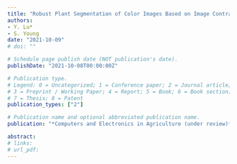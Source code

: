 ```yaml
---
title: "Robust Plant Segmentation of Color Images Based on Image Contrast Optimization"
authors: 
- Y. Lu* 
- S. Young
date: "2021-10-09"
# doi: ""

# Schedule page publish date (NOT publication's date).
publishDate: "2021-10-08T00:00:00Z"

# Publication type.
# Legend: 0 = Uncategorized; 1 = Conference paper; 2 = Journal article;
# 3 = Preprint / Working Paper; 4 = Report; 5 = Book; 6 = Book section;
# 7 = Thesis; 8 = Patent
publication_types: ["2"]

# Publication name and optional abbreviated publication name.
publication: "*Computers and Electronics in Agriculture (under review)*"

abstract: 
# links:
# url_pdf: 
---
```


